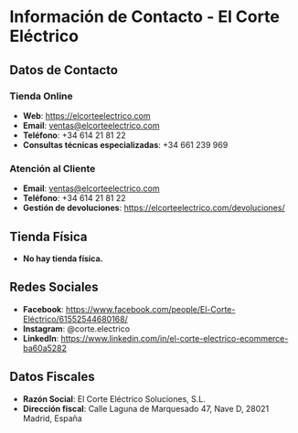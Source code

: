 # Información de Contacto - El Corte Eléctrico

## Datos de Contacto

### Tienda Online
- **Web**: https://elcorteelectrico.com
- **Email**: ventas@elcorteelectrico.com
- **Teléfono**: +34 614 21 81 22
- **Consultas técnicas especializadas**: +34 661 239 969

### Atención al Cliente
- **Email**: ventas@elcorteelectrico.com
- **Teléfono**: +34 614 21 81 22
- **Gestión de devoluciones**: https://elcorteelectrico.com/devoluciones/

## Tienda Física
- **No hay tienda física.**

## Redes Sociales

- **Facebook**: https://www.facebook.com/people/El-Corte-Eléctrico/61552544680168/
- **Instagram**: @corte.electrico
- **LinkedIn**: https://www.linkedin.com/in/el-corte-electrico-ecommerce-ba60a5282

## Datos Fiscales

- **Razón Social**: El Corte Eléctrico Soluciones, S.L.
- **Dirección fiscal**: Calle Laguna de Marquesado 47, Nave D, 28021 Madrid, España